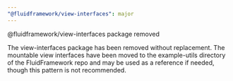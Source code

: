 ```yaml
---
"@fluidframework/view-interfaces": major
---
```


@fluidframework/view-interfaces package removed

The view-interfaces package has been removed without replacement.  The mountable view interfaces have been moved to the example-utils directory of the FluidFramework repo and may be used as a reference if needed, though this pattern is not recommended.
